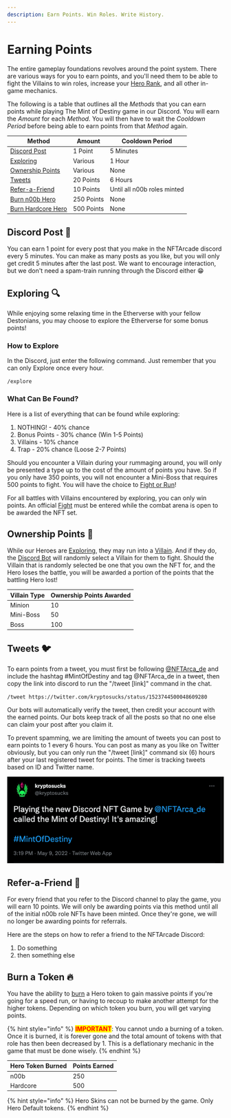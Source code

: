 ```yaml
---
description: Earn Points. Win Roles. Write History.
---
```


# Earning Points

The entire gameplay foundations revolves around the point system. There are various ways for you to earn points, and you'll need them to be able to fight the Villains to win roles, increase your [Hero Rank](hero-rank.md), and all other in-game mechanics.

The following is a table that outlines all the _Methods_ that you can earn points while playing The Mint of Destiny game in our Discord. You will earn the _Amount_ for each _Method._ You will then have to wait the _Cooldown Period_ before being able to earn points from that _Method_ again.

| Method                                                 | Amount     | Cooldown Period             |
| ------------------------------------------------------ | ---------- | --------------------------- |
| [Discord Post](earning-points.md#discord-post)         | 1 Point    | 5 Minutes                   |
| [Exploring](earning-points.md#exploring)               | Various    | 1 Hour                      |
| [Ownership Points](earning-points.md#ownership-points) | Various    | None                        |
| [Tweets](earning-points.md#tweets)                     | 20 Points  | 6 Hours                     |
| [Refer-a-Friend](earning-points.md#refer-a-friend)     | 10 Points  | Until all n00b roles minted |
| [Burn n00b Hero](earning-points.md#burn-a-token)       | 250 Points | None                        |
| [Burn Hardcore Hero](earning-points.md#burn-a-token)   | 500 Points | None                        |

## Discord Post 📝

You can earn 1 point for every post that you make in the NFTArcade discord every 5 minutes. You can make as many posts as you like, but you will only get credit 5 minutes after the last post. We want to encourage interaction, but we don't need a spam-train running through the Discord either 😁

## Exploring 🔍

While enjoying some relaxing time in the Etherverse with your fellow Destonians, you may choose to explore the Etherverse for some bonus points!&#x20;

### How to Explore

In the Discord, just enter the following command. Just remember that you can only Explore once every hour.

```
/explore
```

### What Can Be Found?

Here is a list of everything that can be found while exploring:

1. NOTHING! - 40% chance
2. Bonus Points - 30% chance (Win 1-5 Points)
3. Villains - 10% chance
4. Trap - 20% chance (Loose 2-7 Points)

Should you encounter a Villain during your rummaging around, you will only be presented a type up to the cost of the amount of points you have. So if you only have 350 points, you will not encounter a Mini-Boss that requires 500 points to fight. You will have the choice to [Fight or Run](fighting.md)!

For all battles with Villains encountered by exploring, you can only win points. An official [Fight](fighting.md) must be entered while the combat arena is open to be awarded the NFT set.



## Ownership Points 🎉

While our Heroes are [Exploring](earning-points.md#exploring), they may run into a [Villain](../tokens/villains/). And if they do, the [Discord Bot](broken-reference) will randomly select a Villain for them to fight. Should the Villain that is randomly selected be one that you own the NFT for, and the Hero loses the battle, you will be awarded a portion of the points that the battling Hero lost!

| Villain Type | Ownership Points Awarded |
| ------------ | ------------------------ |
| Minion       | 10                       |
| Mini-Boss    | 50                       |
| Boss         | 100                      |

## Tweets 🐦

To earn points from a tweet, you must first be following [@NFTArca\_de](https://twitter.com/nftarca\_de) and include the hashtag #MintOfDestiny and tag @NFTArca\_de in a tweet, then copy the link into discord to run the "/tweet \[link]" command in the chat.

```
/tweet https://twitter.com/kryptosucks/status/1523744500048609280
```

Our bots will automatically verify the tweet, then credit your account with the earned points. Our bots keep track of all the posts so that no one else can claim your post after you claim it.

To prevent spamming, we are limiting the amount of tweets you can post to earn points to 1 every 6 hours. You can post as many as you like on Twitter obviously, but you can only run the "/tweet \[link]" command six (6) hours after your last registered tweet for points. The timer is tracking tweets based on ID and Twitter name.

![Sample Tweet](<../.gitbook/assets/image (4) (1).png>)

## Refer-a-Friend 👫

For every friend that you refer to the Discord channel to play the game, you will earn 10 points. We will only be awarding points via this method until all of the initial n00b role NFTs have been minted. Once they're gone, we will no longer be awarding points for referrals.

Here are the steps on how to refer a friend to the NFTArcade Discord:

1. Do something
2. then something else

## Burn a Token 🔥

You have the ability to [burn](../discord-bot/burn.md) a Hero token to gain massive points if you're going for a speed run, or having to recoup to make another attempt for the higher tokens. Depending on which token you burn, you will get varying points.

{% hint style="info" %}
<mark style="color:red;">**IMPORTANT**</mark>: You cannot undo a burning of a token. Once it is burned, it is forever gone and the total amount of tokens with that role has then been decreased by 1. This is a deflationary mechanic in the game that must be done wisely.
{% endhint %}

| Hero Token Burned | Points Earned |
| ----------------- | ------------- |
| n00b              | 250           |
| Hardcore          | 500           |

{% hint style="info" %}
Hero Skins can not be burned by the game. Only Hero Default tokens.
{% endhint %}

